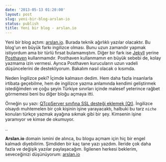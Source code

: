 ```yaml
---
date: '2013-05-13 01:20:00'
layout: post
slug: yeni-bir-blog-arslan-io
status: publish
title: Yeni bir blog - arslan.io
---
```


Yeni bir blog açtım: [arslan.io](http://arslan.io). Burada teknik ağırlıklı
yazılar olacaktır. Bu blog'un en büyük farkı ingilizce olması. Bunu uzun
zamandır yapmak istiyordum ama bir türlü fırsat bulamamıştım. Diğer bir fark
ise [Jekyll](https://github.com/mojombo/jekyll) yerine
[Posthaven](https://posthaven.com/) kullanmamdır. Posthaven kullanmamın en
büyük sebebi de, kolay yazmama izin vermesi. Ayrıca Posthaven kurucuların uzun
vadeli düşüncelerini de destekliyorum. Bakalım nasıl olacak o kısımda.

Neden İngilizce peki? İçimde kalmasın dedim. Hem daha fazla insanlarla irtibata
geçebilme, hem de ingilizce yazma anlamında kendimi geliştirmek istediğimden ve
çoğu şeyin Türkiye sınırları içinde malesef yeterince rağbet görmemesi beni bu
diğer bloğu açmaya itti. 

Örneğin şu yazı: [QTcpServer sınıfına SSL desteği eklemek
(Qt)](http://blog.arsln.org/qtcpserver-sinifina-ssl-destegi-eklemek-qt/).
İngilizce olsaydı muhtemelen bir çok kişinin işine yarayacaktı, halbuki bu tarz
`niche` konuları türkçe yazmak ayağına sıkmak gibi bir şey. Kimsenin işine
yaramıyor ve kimse de okumuyor. 

..

**Arslan.io** domain ismini de alınca, bu blogu açmam için hiç bir engel
kalmadı diyebilirim. Şimdiden bir kaç tane yazı yazdım. İleride çok daha fazla
ve değişik yazılar paylaşacağım. İlgilenen herkesi beklerim, seveceğinizi
düşünüyorum: [arslan.io](http://arslan.io)

